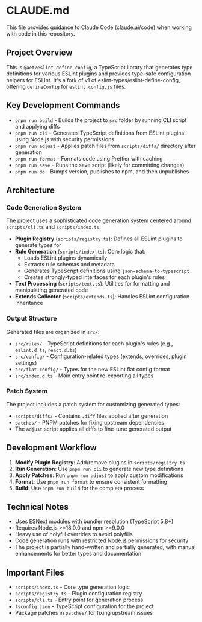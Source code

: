 # CLAUDE.md

This file provides guidance to Claude Code (claude.ai/code) when working with code in this repository.

## Project Overview

This is `@aet/eslint-define-config`, a TypeScript library that generates type definitions for various ESLint plugins and provides type-safe configuration helpers for ESLint. It's a fork of v1 of eslint-types/eslint-define-config, offering `defineConfig` for `eslint.config.js` files.

## Key Development Commands

- `pnpm run build` - Builds the project to `src` folder by running CLI script and applying diffs
- `pnpm run cli` - Generates TypeScript definitions from ESLint plugins using Node.js with security permissions
- `pnpm run adjust` - Applies patch files from `scripts/diffs/` directory after generation
- `pnpm run format` - Formats code using Prettier with caching
- `pnpm run save` - Runs the save script (likely for committing changes)
- `pnpm run do` - Bumps version, publishes to npm, and then unpublishes

## Architecture

### Code Generation System

The project uses a sophisticated code generation system centered around `scripts/cli.ts` and `scripts/index.ts`:

- **Plugin Registry** (`scripts/registry.ts`): Defines all ESLint plugins to generate types for
- **Rule Generation** (`scripts/index.ts`): Core logic that:
  - Loads ESLint plugins dynamically
  - Extracts rule schemas and metadata
  - Generates TypeScript definitions using `json-schema-to-typescript`
  - Creates strongly-typed interfaces for each plugin's rules
- **Text Processing** (`scripts/text.ts`): Utilities for formatting and manipulating generated code
- **Extends Collector** (`scripts/extends.ts`): Handles ESLint configuration inheritance

### Output Structure

Generated files are organized in `src/`:

- `src/rules/` - TypeScript definitions for each plugin's rules (e.g., `eslint.d.ts`, `react.d.ts`)
- `src/config/` - Configuration-related types (extends, overrides, plugin settings)
- `src/flat-config/` - Types for the new ESLint flat config format
- `src/index.d.ts` - Main entry point re-exporting all types

### Patch System

The project includes a patch system for customizing generated types:

- `scripts/diffs/` - Contains `.diff` files applied after generation
- `patches/` - PNPM patches for fixing upstream dependencies
- The `adjust` script applies all diffs to fine-tune generated output

## Development Workflow

1. **Modify Plugin Registry**: Add/remove plugins in `scripts/registry.ts`
2. **Run Generation**: Use `pnpm run cli` to generate new type definitions
3. **Apply Patches**: Run `pnpm run adjust` to apply custom modifications
4. **Format**: Use `pnpm run format` to ensure consistent formatting
5. **Build**: Use `pnpm run build` for the complete process

## Technical Notes

- Uses ESNext modules with bundler resolution (TypeScript 5.8+)
- Requires Node.js >=18.0.0 and npm >=9.0.0
- Heavy use of nolyfill overrides to avoid polyfills
- Code generation runs with restricted Node.js permissions for security
- The project is partially hand-written and partially generated, with manual enhancements for better types and documentation

## Important Files

- `scripts/index.ts` - Core type generation logic
- `scripts/registry.ts` - Plugin configuration registry
- `scripts/cli.ts` - Entry point for generation process
- `tsconfig.json` - TypeScript configuration for the project
- Package patches in `patches/` for fixing upstream issues
